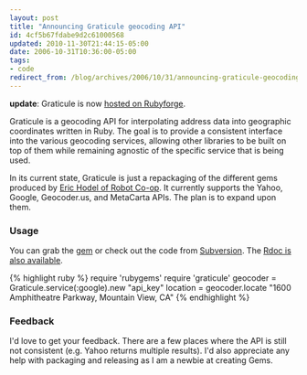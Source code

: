 ```yaml
---
layout: post
title: "Announcing Graticule geocoding API"
id: 4cf5b67fdabe9d2c61000568
updated: 2010-11-30T21:44:15-05:00
date: 2006-10-31T10:36:00-05:00
tags:
- code
redirect_from: /blog/archives/2006/10/31/announcing-graticule-geocoding-api/
---
```


**update**: Graticule is now [hosted on Rubyforge](http://graticule.rubyforge.org/).

Graticule is a geocoding API for interpolating address data into geographic coordinates written in Ruby. The goal is to provide a consistent interface into the various geocoding services, allowing other libraries to be built on top of them while remaining agnostic of the specific service that is being used.

In its current state, Graticule is just a repackaging of the different gems produced by [Eric Hodel of Robot Co-op](http://dev.robotcoop.com/Libraries/). It currently supports the Yahoo, Google, Geocoder.us, and MetaCarta APIs. The plan is to expand upon them.

### Usage

You can grab the [gem](http://rubyforge.org/frs/?group_id=2643&release_id=8463) or check out the code from [Subversion](http://github.com/collectiveidea.com/graticule). The [Rdoc is also available](http://graticule.rubyforge.org/).

{% highlight ruby %}
require 'rubygems'
require 'graticule'
geocoder = Graticule.service(:google).new "api_key"
location = geocoder.locate "1600 Amphitheatre Parkway, Mountain View, CA"
{% endhighlight %}

### Feedback

I'd love to get your feedback. There are a few places where the API is still not consistent (e.g. Yahoo returns multiple results). I'd also appreciate any help with packaging and releasing as I am a newbie at creating Gems.
